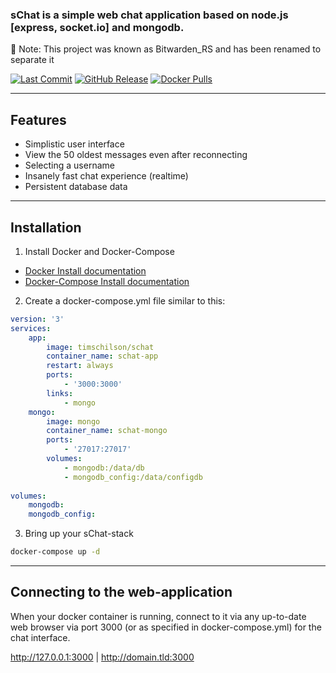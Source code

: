 ### sChat is a simple web chat application based on node.js [express, socket.io] and mongodb.

📢 Note: This project was known as Bitwarden_RS and has been renamed to separate it

[![Last Commit](https://img.shields.io/github/last-commit/timschilson/schat)](https://img.shields.io/github/last-commit/timschilson/schat)
[![GitHub Release](https://img.shields.io/github/downloads/timschilson/schat/total)](https://img.shields.io/github/downloads/timschilson/schat/total)
[![Docker Pulls](https://img.shields.io/docker/pulls/timschilson/schat)](https://img.shields.io/docker/pulls/timschilson/schat)

---

## Features

- Simplistic user interface
- View the 50 oldest messages even after reconnecting
- Selecting a username
- Insanely fast chat experience (realtime)
- Persistent database data

---

## Installation

1. Install Docker and Docker-Compose

- [Docker Install documentation](https://docs.docker.com/install/)
- [Docker-Compose Install documentation](https://docs.docker.com/compose/install/)

2. Create a docker-compose.yml file similar to this:

```yml
version: '3'
services: 
    app:
        image: timschilson/schat
        container_name: schat-app
        restart: always
        ports: 
            - '3000:3000'
        links:
            - mongo
    mongo:
        image: mongo
        container_name: schat-mongo
        ports: 
            - '27017:27017'
        volumes:
            - mongodb:/data/db
            - mongodb_config:/data/configdb
            
volumes:
    mongodb:
    mongodb_config:
```

3. Bring up your sChat-stack

```bash
docker-compose up -d
```

---

## Connecting to the web-application

When your docker container is running, connect to it via any up-to-date web browser via port 3000 (or as specified in docker-compose.yml) for the chat interface.

http://127.0.0.1:3000 | http://domain.tld:3000
